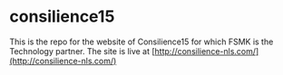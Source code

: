# consilience15
This is the repo for the website of Consilience15 for which FSMK is the Technology partner. The site is live at [http://consilience-nls.com/](http://consilience-nls.com/)

